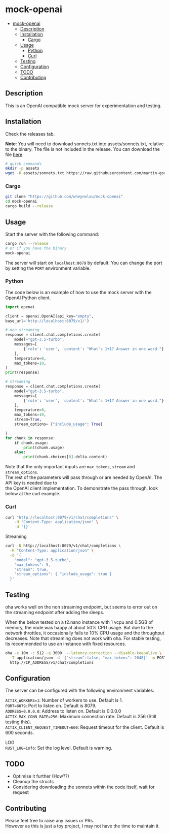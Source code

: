 # mock-openai

- [mock-openai](#mock-openai)
  - [Description](#description)
  - [Installation](#installation)
    - [Cargo](#cargo)
  - [Usage](#usage)
    - [Python](#python)
    - [Curl](#curl)
  - [Testing](#testing)
  - [Configuration](#configuration)
  - [TODO](#todo)
  - [Contributing](#contributing)

## Description

This is an OpenAI compatible mock server for experimentation and testing.  

## Installation

Check the releases tab. 

**Note**: You will need to download sonnets.txt into assets/sonnets.txt, relative to the binary.
The file is not included in the release. You can download the file [here](https://github.com/martin-gorner/tensorflow-rnn-shakespeare/blob/master/shakespeare/sonnets.txt)

```bash
# quick commands
mkdir -p assets
wget -O assets/sonnets.txt https://raw.githubusercontent.com/martin-gorner/tensorflow-rnn-shakespeare/master/shakespeare/sonnets.txt
```

### Cargo

```bash
git clone "https://github.com/wheynelau/mock-openai"
cd mock-openai
cargo build --release
```

## Usage

Start the server with the following command:
```bash
cargo run --release
# or if you have the binary
mock-openai
```

The server will start on `localhost:8079` by default. You can change the port by setting the `PORT` environment variable.

### Python 

The code below is an example of how to use the mock server with the OpenAI Python client.

```python
import openai

client = openai.OpenAI(api_key="empty",
base_url='http://localhost:8079/v1/')

# non streaming
response = client.chat.completions.create(
    model="gpt-3.5-turbo",
    messages=[
        {'role': 'user', 'content': "What's 1+1? Answer in one word."}
    ],
    temperature=0,
    max_tokens=10,
)
print(response)

# streaming
response = client.chat.completions.create(
    model="gpt-3.5-turbo",
    messages=[
        {'role': 'user', 'content': "What's 1+1? Answer in one word."}
    ],
    temperature=0,
    max_tokens=10,
    stream=True,
    stream_options= {"include_usage": True}

)
for chunk in response:
    if chunk.usage:
        print(chunk.usage)
    else:
        print(chunk.choices[0].delta.content)
```

Note that the only important inputs are `max_tokens`, `stream` and `stream_options`.  
The rest of the parameters will pass through or are needed by OpenAI. The API key is needed due to  
the OpenAI client implementation. To demonstrate the pass through, look below at the curl example.

### Curl

```bash
curl "http://localhost:8079/v1/chat/completions" \
    -H "Content-Type: application/json" \
    -d '{}'
```

Streaming

```bash
curl -N http://localhost:8079/v1/chat/completions \
  -H "Content-Type: application/json" \
  -d '{
    "model": "gpt-3.5-turbo",
    "max_tokens": 5,
    "stream": true,
    "stream_options": { "include_usage": true }
  }'
```

## Testing

oha works well on the non streaming endpoint, but seems to error out on the streaming endpoint after adding the sleeps.

When the below tested on a t2.nano instance with 1 vcpu and 0.5GB of memory, the node was happy at about 50% CPU usage. But due to the  
network throttles, it occasionally falls to 10% CPU usage and the throughput decreases. Note that streaming does not work with oha.
For stable testing, its recommended to use an instance with fixed resources. 

```bash
oha -z 10m -c 512 -q 3000  --latency-correction --disable-keepalive \
  -T application/json -d '{"stream":false, "max_tokens": 2048}' -m POST \
  http://IP_ADDRESS/v1/chat/completions
```

## Configuration

The server can be configured with the following environment variables:

`ACTIX_WORKERS=1`: Number of workers to use. Default is 1.  
`PORT=8079`: Port to listen on. Default is 8079.  
`ADDRESS=0.0.0.0`: Address to listen on. Default is 0.0.0.0  
`ACTIX_MAX_CONN_RATE=256`: Maximum connection rate. Default is 256 (Still testing this).  
`ACTIX_CLIENT_REQUEST_TIMEOUT=600`: Request timeout for the client. Default is 600 seconds.  

LOG    
`RUST_LOG=info`: Set the log level. Default is warning. 

## TODO

- Optimise it further (How??)
- Cleanup the structs
- Considering downloading the sonnets within the code itself, wait for request

## Contributing

Please feel free to raise any issues or PRs.  
However as this is just a toy project, I may not have the time to maintain it.  
